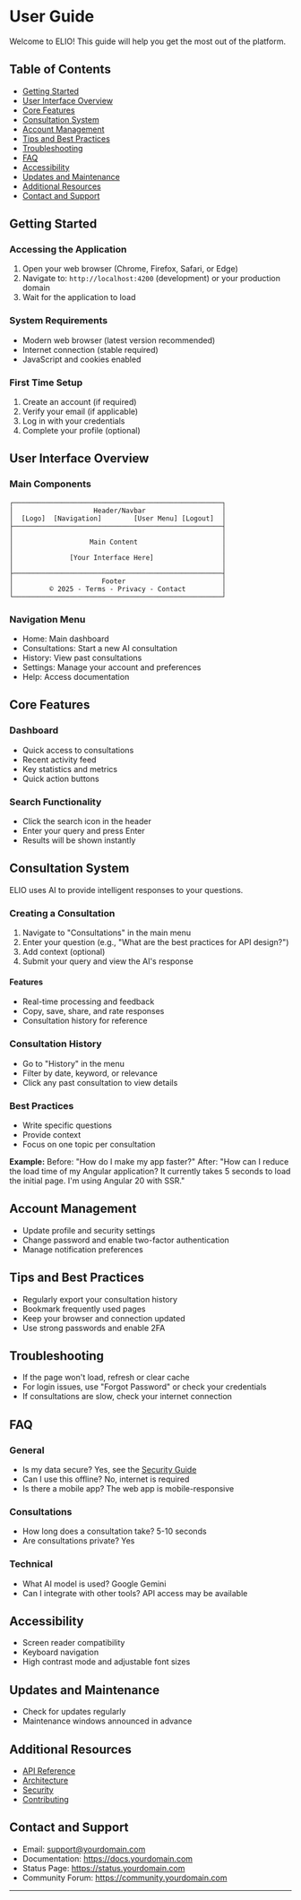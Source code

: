 # User Guide

Welcome to ELIO! This guide will help you get the most out of the platform.

## Table of Contents

- [Getting Started](#getting-started)
- [User Interface Overview](#user-interface-overview)
- [Core Features](#core-features)
- [Consultation System](#consultation-system)
- [Account Management](#account-management)
- [Tips and Best Practices](#tips-and-best-practices)
- [Troubleshooting](#troubleshooting)
- [FAQ](#faq)
- [Accessibility](#accessibility)
- [Updates and Maintenance](#updates-and-maintenance)
- [Additional Resources](#additional-resources)
- [Contact and Support](#contact-and-support)

## Getting Started

### Accessing the Application

1. Open your web browser (Chrome, Firefox, Safari, or Edge)
2. Navigate to: `http://localhost:4200` (development) or your production domain
3. Wait for the application to load

### System Requirements

- Modern web browser (latest version recommended)
- Internet connection (stable required)
- JavaScript and cookies enabled

### First Time Setup

1. Create an account (if required)
2. Verify your email (if applicable)
3. Log in with your credentials
4. Complete your profile (optional)

## User Interface Overview

### Main Components

```
┌────────────────────────────────────────────────────┐
│                    Header/Navbar                   │
│  [Logo]  [Navigation]        [User Menu] [Logout]  │
├────────────────────────────────────────────────────┤
│                                                    │
│                   Main Content                     │
│                                                    │
│              [Your Interface Here]                 │
│                                                    │
├────────────────────────────────────────────────────┤
│                      Footer                        │
│         © 2025 - Terms - Privacy - Contact         │
└────────────────────────────────────────────────────┘
```

### Navigation Menu

- Home: Main dashboard
- Consultations: Start a new AI consultation
- History: View past consultations
- Settings: Manage your account and preferences
- Help: Access documentation

## Core Features

### Dashboard

- Quick access to consultations
- Recent activity feed
- Key statistics and metrics
- Quick action buttons

### Search Functionality

- Click the search icon in the header
- Enter your query and press Enter
- Results will be shown instantly

## Consultation System

ELIO uses AI to provide intelligent responses to your questions.

### Creating a Consultation

1. Navigate to "Consultations" in the main menu
2. Enter your question (e.g., "What are the best practices for API design?")
3. Add context (optional)
4. Submit your query and view the AI's response

#### Features

- Real-time processing and feedback
- Copy, save, share, and rate responses
- Consultation history for reference

### Consultation History

- Go to "History" in the menu
- Filter by date, keyword, or relevance
- Click any past consultation to view details

### Best Practices

- Write specific questions
- Provide context
- Focus on one topic per consultation

**Example:**
Before: "How do I make my app faster?"
After: "How can I reduce the load time of my Angular application? It currently takes 5 seconds to load the initial page. I'm using Angular 20 with SSR."

## Account Management

- Update profile and security settings
- Change password and enable two-factor authentication
- Manage notification preferences

## Tips and Best Practices

- Regularly export your consultation history
- Bookmark frequently used pages
- Keep your browser and connection updated
- Use strong passwords and enable 2FA

## Troubleshooting

- If the page won't load, refresh or clear cache
- For login issues, use "Forgot Password" or check your credentials
- If consultations are slow, check your internet connection

## FAQ

### General

- Is my data secure? Yes, see the [Security Guide](SECURITY.md)
- Can I use this offline? No, internet is required
- Is there a mobile app? The web app is mobile-responsive

### Consultations

- How long does a consultation take? 5-10 seconds
- Are consultations private? Yes

### Technical

- What AI model is used? Google Gemini
- Can I integrate with other tools? API access may be available

## Accessibility

- Screen reader compatibility
- Keyboard navigation
- High contrast mode and adjustable font sizes

## Updates and Maintenance

- Check for updates regularly
- Maintenance windows announced in advance

## Additional Resources

- [API Reference](API.md)
- [Architecture](ARCHITECTURE.md)
- [Security](SECURITY.md)
- [Contributing](../CONTRIBUTING.md)

## Contact and Support

- Email: support@yourdomain.com
- Documentation: https://docs.yourdomain.com
- Status Page: https://status.yourdomain.com
- Community Forum: https://community.yourdomain.com

---
